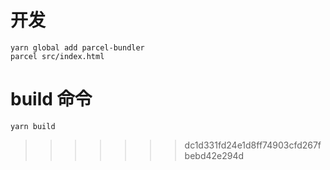 
# 开发
```
yarn global add parcel-bundler
parcel src/index.html
```
# build 命令
```
yarn build
```
>>>>>>> dc1d331fd24e1d8ff74903cfd267fbebd42e294d
